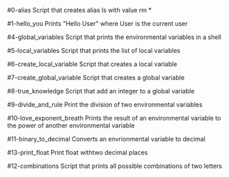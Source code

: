 #0-alias
Script that creates alias ls  with value rm *

#1-hello_you
Prints "Hello User" where User is the current user

#4-global_variables
Script that prints the environmental variables in a shell

#5-local_variables
Script that prints the list of local variables

#6-create_local_variable
Script that creates a local variable

#7-create_global_variable
Script that creates a global variable

#8-true_knowledge
Script that add an integer to a global variable

#9-divide_and_rule
Print the division of two environmental variables

#10-love_exponent_breath
Prints the result of an environmental variable to the power of another environmental variable

#11-binary_to_decimal
Converts an envrionmental variable to decimal

#13-print_float
Print float withtwo decimal places

#12-combinations
Script that prints all possible combinations of two letters
